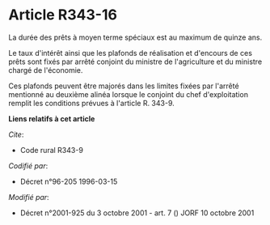 # Article R343-16

La durée des prêts à moyen terme spéciaux est au maximum de quinze ans.

Le taux d'intérêt ainsi que les plafonds de réalisation et d'encours de ces prêts sont fixés par arrêté conjoint du ministre
de l'agriculture et du ministre chargé de l'économie.

Ces plafonds peuvent être majorés dans les limites fixées par l'arrêté mentionné au deuxième alinéa lorsque le conjoint du
chef d'exploitation remplit les conditions prévues à l'article R. 343-9.

**Liens relatifs à cet article**

_Cite_:

  - Code rural R343-9

_Codifié par_:

  - Décret n°96-205 1996-03-15

_Modifié par_:

  - Décret n°2001-925 du 3 octobre 2001 - art. 7 () JORF 10 octobre 2001
